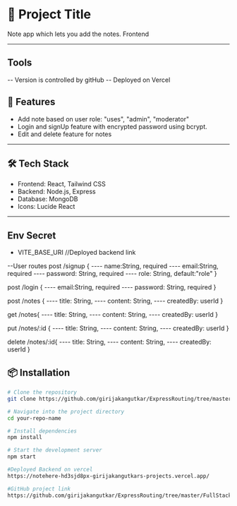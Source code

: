 # 📘 Project Title

Note app which lets you add the notes. Frontend

---

## Tools

-- Version is controlled by gitHub
-- Deployed on Vercel

## 🚀 Features

- Add note based on user role: "uses", "admin", "moderator"
- Login and signUp feature with encrypted password using bcrypt.
- Edit and delete feature for notes

---

## 🛠️ Tech Stack

- Frontend: React, Tailwind CSS
- Backend: Node.js, Express
- Database: MongoDB
- Icons: Lucide React

---

## Env Secret

- VITE_BASE_URI //Deployed backend link

--User routes
post /signup
{
---- name:String, required
---- email:String, required
---- password: String, required
---- role: String, default:"role"
}

post /login
{
---- email:String, required
---- password: String, required
}

post /notes
{
---- title: String,
---- content: String,
---- createdBy: userId
}

get /notes{
---- title: String,
---- content: String,
---- createdBy: userId
}

put /notes/:id
{
---- title: String,
---- content: String,
---- createdBy: userId
}

delete /notes/:id{
---- title: String,
---- content: String,
---- createdBy: userId
}

## 📦 Installation

```bash
# Clone the repository
git clone https://github.com/girijakangutkar/ExpressRouting/tree/master/FullStack/Notes.git

# Navigate into the project directory
cd your-repo-name

# Install dependencies
npm install

# Start the development server
npm start

#Deployed Backend on vercel
https://notehere-hd3sjd8px-girijakangutkars-projects.vercel.app/

#GitHub project link
https://github.com/girijakangutkar/ExpressRouting/tree/master/FullStack/Notes
```
